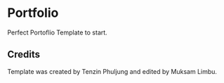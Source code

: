 # Portfolio 
Perfect Portoflio Template to start.
## Credits
Template was created by Tenzin Phuljung and edited by Muksam Limbu.